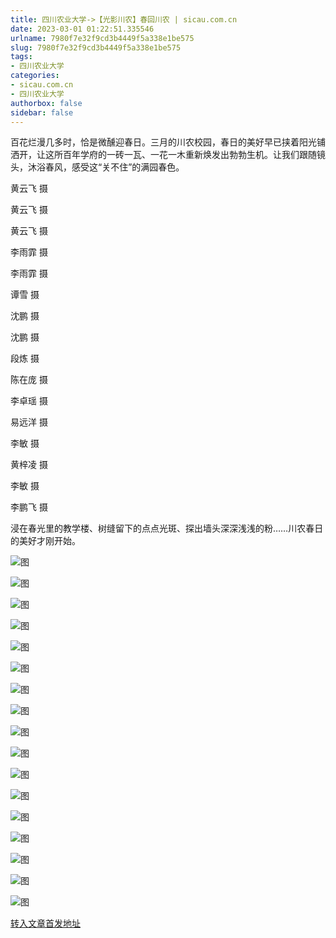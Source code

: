 ```yaml
---
title: 四川农业大学->【光影川农】春回川农 | sicau.com.cn
date: 2023-03-01 01:22:51.335546
urlname: 7980f7e32f9cd3b4449f5a338e1be575
slug: 7980f7e32f9cd3b4449f5a338e1be575
tags: 
- 四川农业大学
categories:
- sicau.com.cn
- 四川农业大学
authorbox: false
sidebar: false
---
```

百花烂漫几多时，恰是微醺迎春日。三月的川农校园，春日的美好早已挟着阳光铺洒开，让这所百年学府的一砖一瓦、一花一木重新焕发出勃勃生机。让我们跟随镜头，沐浴春风，感受这“关不住”的满园春色。

黄云飞 摄

黄云飞 摄

黄云飞 摄

李雨霏 摄

李雨霏 摄

谭雪 摄

沈鹏 摄

沈鹏 摄

段炼 摄

陈在庞 摄

李卓瑶 摄

易远洋 摄

李敏 摄

黄梓凌 摄

李敏 摄

李鹏飞 摄

<!--more-->

浸在春光里的教学楼、树缝留下的点点光斑、探出墙头深深浅浅的粉……川农春日的美好才刚开始。  

![图](https://news.sicau.edu.cn/__local/F/7A/D6/87B93D6DE9FBE3FBF34CAE32874_4C2C5E99_183E1F.png)

![图](https://news.sicau.edu.cn/__local/C/3E/F9/27F1309D4FD33795A96A66A8373_689C5B90_1EB44B.png)

![图](https://news.sicau.edu.cn/__local/7/CD/90/07C426B7CCD0B146BE5B9582468_2E6B7F97_1F526F.png)

![图](https://news.sicau.edu.cn/__local/3/8A/73/2CFBB4805683FFD22D81D375EDB_ED694920_1ADF67.png)

![图](https://news.sicau.edu.cn/__local/D/2C/2F/1381C06D1813FA7FB3E7B83F4DB_B2D29999_4D60F3.png)

![图](https://news.sicau.edu.cn/__local/9/DE/38/1F1A08B5AD91551E3BF8D356F67_B4BFC822_1548B8.png)

![图](https://news.sicau.edu.cn/__local/F/5E/9A/FCC7B6EC2CCBBBE28BBB35856C2_7E3DBAEC_1477C6.png)

![图](https://news.sicau.edu.cn/__local/C/CA/4C/6D635324D41E8593B9F110A02A6_9134C208_265181.png)

![图](https://news.sicau.edu.cn/__local/3/27/48/2A36D506329DBDA56A506560E58_0D6B7E79_14DE21.png)

![图](https://news.sicau.edu.cn/__local/2/7E/1A/A575EC0751989AD95D8F95B30EA_173ACDB1_24E1B3.png)

![图](https://news.sicau.edu.cn/__local/1/17/39/FF07497476BC07117828E384129_9445D572_29E5E9.png)

![图](https://news.sicau.edu.cn/__local/7/A7/BC/1CEFA9E4445DEF94CC598166A72_A514A281_355431.png)

![图](https://news.sicau.edu.cn/__local/7/C5/FC/9463C76B9DF3C458C0FF63F4155_F6D91BBD_1C0D4D.png)

![图](https://news.sicau.edu.cn/__local/F/55/22/1B843AAB5E35D9A73E92AAFD4DA_C94DE959_4CE57D.png)

![图](https://news.sicau.edu.cn/__local/E/59/E3/9343D4805321BF0E0DA9C3AA554_28C27CC2_330C38.png)

![图](https://news.sicau.edu.cn/__local/C/2E/01/A00105BAABE5D076BBB1AD81AEE_90D96F73_2B3B2D.png)

![图](https://news.sicau.edu.cn/__local/8/D9/BD/7A3EBABC5E4581C57FAB5626EF1_B629CFA1_2F071E.png)

[转入文章首发地址](https://news.sicau.edu.cn/info/1078/71130.htm)